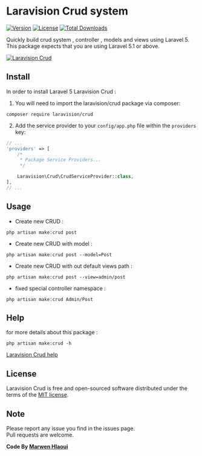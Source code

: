 # Laravision Crud system

[![Version](https://img.shields.io/packagist/v/laravision/crud.svg)](https://packagist.org/packages/laravision/crud)
[![License](https://poser.pugx.org/laravision/crud/license.svg)](https://packagist.org/packages/laravision/crud)
[![Total Downloads](https://img.shields.io/packagist/dt/laravision/crud.svg)](https://packagist.org/packages/laravision/crud)

Quickly build crud system , controller , models and views using Laravel 5. 
This package expects that you are using Laravel 5.1 or above.

[![Laravision Crud](https://s25.postimg.org/xmojto1lr/crud2.png)](https://github.com/laravision/crud/)

## Install

In order to install Laravel 5 Laravision Crud :

1) You will need to import the laravision/crud package via composer:

```shell
composer require laravision/crud
```
2) Add the service provider to your `config/app.php` file within the `providers` key:

```php
// ...
'providers' => [
    /*
     * Package Service Providers...
     */

    Laravision\Crud\CrudServiceProvider::class,
],
// ...
```

## Usage

- Create new CRUD : 

```shell
php artisan make:crud post
```

- Create new CRUD with model : 

```shell
php artisan make:crud post --model=Post
```

- Create new CRUD with out default views path :

```shell
php artisan make:crud post --view=admin/post
```

- fixed special controller namespace :

```shell
php artisan make:crud Admin/Post
```
## Help
for more details about this package :

```shell
php artisan make:crud -h
```
[Laravision Crud help](https://s25.postimg.org/ynosisilb/crud1-help.png)

## License

Laravision Crud is free and open-sourced software distributed under the terms of the [MIT license](http://opensource.org/licenses/MIT).

## Note 

Please report any issue you find in the issues page.  
Pull requests are welcome.

**Code By  [Marwen Hlaoui](https://marwenhlaoui.me)**


